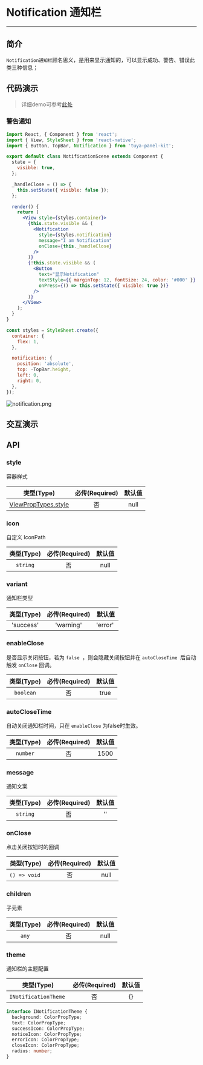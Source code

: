 # Notification 通知栏

---


<a name="FiWxF"></a>
## 简介

`Notification通知栏`顾名思义，是用来显示通知的，可以显示成功、警告、错误此类三种信息；


<a name="da441097"></a>
## 代码演示

> 详细demo可参考[此处](https://github.com/TuyaInc/tuya-panel-kit/tree/develop_2.0/example/src/scenes)

<a name="77c3b6b8"></a>
### 警告通知

```jsx
import React, { Component } from 'react';
import { View, StyleSheet } from 'react-native';
import { Button, TopBar, Notification } from 'tuya-panel-kit';

export default class NotificationScene extends Component {
  state = {
    visible: true,
  };

  _handleClose = () => {
    this.setState({ visible: false });
  };

  render() {
    return (
      <View style={styles.container}>
        {this.state.visible && (
          <Notification
            style={styles.notification}
            message="I am Notification"
            onClose={this._handleClose}
          />
        )}
        {!this.state.visible && (
          <Button
            text="显示Notification"
            textStyle={{ marginTop: 12, fontSize: 24, color: '#000' }}
            onPress={() => this.setState({ visible: true })}
          />
        )}
      </View>
    );
  }
}

const styles = StyleSheet.create({
  container: {
    flex: 1,
  },

  notification: {
    position: 'absolute',
    top: -TopBar.height,
    left: 0,
    right: 0,
  },
});
```

![notification.png](https://airtake-public-data.oss-cn-hangzhou.aliyuncs.com/fe-static/tuya-docs/ec8decd9-d7a0-416c-85b6-3dfade812507.gif)

## 交互演示

<a name="API"></a>
## API

<a name="style"></a>
### style
容器样式

| 类型(Type) | 必传(Required) | 默认值 |
| :---: | :---: | :---: |
| [ViewPropTypes.style](https://facebook.github.io/react-native/docs/style) | 否 | null |

<a name="icon"></a>
### icon
自定义 IconPath

| 类型(Type) | 必传(Required) | 默认值 |
| :---: | :---: | :---: |
| `string` | 否 | null |

<a name="variant"></a>
### variant
通知栏类型

| 类型(Type) | 必传(Required) | 默认值 |
| :---: | :---: | :---: |
| 'success'|'warning'|'error'  | 否 | 'warning' |

<a name="enableClose"></a>
### enableClose

是否显示关闭按钮，若为 `false`  ，则会隐藏关闭按钮并在 `autoCloseTime`  后自动触发 `onClose` 回调。

| 类型(Type) | 必传(Required) | 默认值 |
| :---: | :---: | :---: |
| `boolean` | 否 | true |


<a name="autoCloseTime"></a>
### autoCloseTime
自动关闭通知栏时间，只在 `enableClose` 为false时生效。

| 类型(Type) | 必传(Required) | 默认值 |
| :---: | :---: | :---: |
| `number` | 否 | 1500 |


<a name="message"></a>
### message
通知文案

| 类型(Type) | 必传(Required) | 默认值 |
| :---: | :---: | :---: |
| `string` | 否 | '' |


<a name="onClose"></a>
### onClose
点击关闭按钮时的回调

| 类型(Type) | 必传(Required) | 默认值 |
| :---: | :---: | :---: |
| `() => void`  | 否 | null |



<a name="children"></a>
### children
子元素

| 类型(Type) | 必传(Required) | 默认值 |
| :---: | :---: | :---: |
| `any` | 否 | null |



<a name="theme"></a>
### theme
通知栏的主题配置<br />

| 类型(Type) | 必传(Required) | 默认值 |
| :---: | :---: | :---: |
| `INotificationTheme`  | 否 | {} |


```typescript
interface INotificationTheme {
  background: ColorPropType;
  text: ColorPropType;
  successIcon: ColorPropType;
  noticeIcon: ColorPropType;
  errorIcon: ColorPropType;
  closeIcon: ColorPropType;
  radius: number;
}
```
